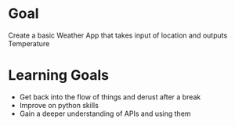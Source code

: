 # Goal
Create a basic Weather App that takes input of location and outputs Temperature

# Learning Goals
- Get back into the flow of things and derust after a break
- Improve on python skills
- Gain a deeper understanding of APIs and using them 
